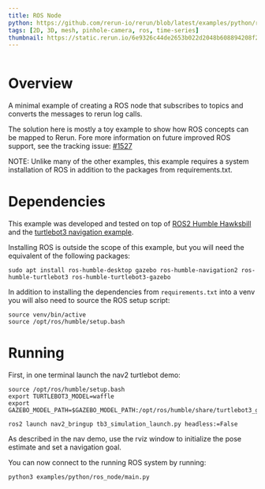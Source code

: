 ```yaml
---
title: ROS Node
python: https://github.com/rerun-io/rerun/blob/latest/examples/python/ros_node/main.py
tags: [2D, 3D, mesh, pinhole-camera, ros, time-series]
thumbnail: https://static.rerun.io/6e9326c44de2653b022d2048b608894208f2c391_ros_node_480w.png
---
```


<picture>
  <source media="(max-width: 480px)" srcset="https://static.rerun.io/6e9326c44de2653b022d2048b608894208f2c391_ros_node_480w.png">
  <source media="(max-width: 768px)" srcset="https://static.rerun.io/6d8aadfd16463e74fa4e37566d8f492d61961635_ros_node_768w.png">
  <source media="(max-width: 1024px)" srcset="https://static.rerun.io/b9521f5c7bc13bb684a47105a7d3d6055256428a_ros_node_1024w.png">
  <source media="(max-width: 1200px)" srcset="https://static.rerun.io/6ac049203829f2b0f1acd82cdca20a5ab0be65bb_ros_node_1200w.png">
  <img src="https://static.rerun.io/de224f02697d8fa26a387e497ef5823a68122356_ros_node_full.png" alt="">
</picture>

# Overview

A minimal example of creating a ROS node that subscribes to topics and converts the messages to rerun log calls.

The solution here is mostly a toy example to show how ROS concepts can be mapped to Rerun. Fore more information on
future improved ROS support, see the tracking issue: [#1527](https://github.com/rerun-io/rerun/issues/1537)

NOTE: Unlike many of the other examples, this example requires a system installation of ROS
in addition to the packages from requirements.txt.

# Dependencies

This example was developed and tested on top of [ROS2 Humble Hawksbill](https://docs.ros.org/en/humble/index.html)
and the [turtlebot3 navigation example](https://navigation.ros.org/getting_started/index.html).

Installing ROS is outside the scope of this example, but you will need the equivalent of the following packages:
```
sudo apt install ros-humble-desktop gazebo ros-humble-navigation2 ros-humble-turtlebot3 ros-humble-turtlebot3-gazebo
```

In addition to installing the dependencies from `requirements.txt` into a venv you will also need to source the
ROS setup script:
```
source venv/bin/active
source /opt/ros/humble/setup.bash
```


# Running

First, in one terminal launch the nav2 turtlebot demo:
```
source /opt/ros/humble/setup.bash
export TURTLEBOT3_MODEL=waffle
export GAZEBO_MODEL_PATH=$GAZEBO_MODEL_PATH:/opt/ros/humble/share/turtlebot3_gazebo/models

ros2 launch nav2_bringup tb3_simulation_launch.py headless:=False
```

As described in the nav demo, use the rviz window to initialize the pose estimate and set a navigation goal.

You can now connect to the running ROS system by running:
```
python3 examples/python/ros_node/main.py
```


